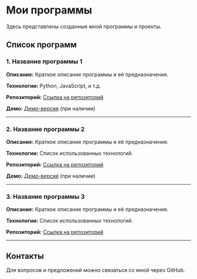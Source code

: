 # Мои программы

Здесь представлены созданные мной программы и проекты.

## Список программ

### 1. Название программы 1
**Описание:** Краткое описание программы и её предназначения.

**Технологии:** Python, JavaScript, и т.д.

**Репозиторий:** [Ссылка на репозиторий](https://github.com/remontsuri/project1)

**Демо:** [Демо-версия](https://remontsuri.github.io/project1) (при наличии)

---

### 2. Название программы 2
**Описание:** Краткое описание программы и её предназначения.

**Технологии:** Список использованных технологий.

**Репозиторий:** [Ссылка на репозиторий](https://github.com/remontsuri/project2)

**Демо:** [Демо-версия](https://remontsuri.github.io/project2) (при наличии)

---

### 3. Название программы 3
**Описание:** Краткое описание программы и её предназначения.

**Технологии:** Список использованных технологий.

**Репозиторий:** [Ссылка на репозиторий](https://github.com/remontsuri/project3)

---

## Контакты

Для вопросов и предложений можно связаться со мной через GitHub.

